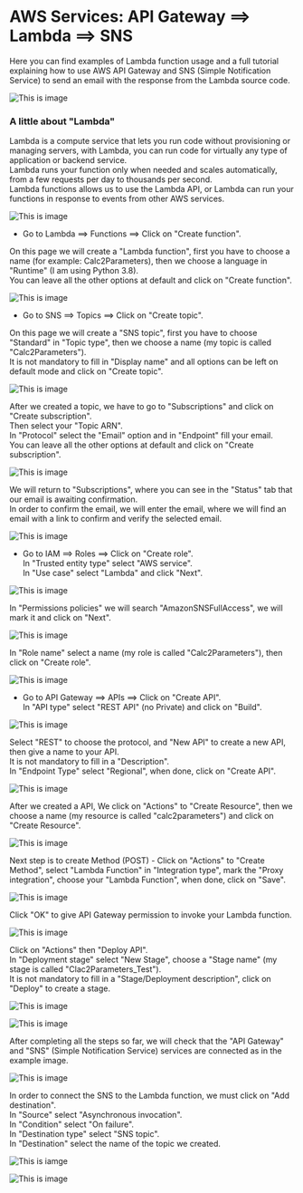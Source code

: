 # AWS Services: API Gateway ==> Lambda ==> SNS

Here you can find examples of Lambda function usage and a full tutorial explaining how to use AWS API Gateway and SNS (Simple Notification Service) to send an email with the response from the Lambda source code.

![This is image](https://user-images.githubusercontent.com/6509926/52906603-cbb6cb80-3214-11e9-8a97-a5ea2d4036d3.png)

### **A little about "Lambda"**
Lambda is a compute service that lets you run code without provisioning or managing servers, with Lambda, you can run code for virtually any type of application or backend service.  
Lambda runs your function only when needed and scales automatically, from a few requests per day to thousands per second.  
Lambda functions allows us to use the Lambda API, or Lambda can run your functions in response to events from other AWS services.

![This is image](https://i.ibb.co/dGwtcFZ/tumblr-p3ixzlxw-W81s74q07o1-1280.jpg)

- Go to Lambda ==> Functions ==> Click on "Create function".  

On this page we will create a "Lambda function", first you have to choose a name (for example: Calc2Parameters), then we choose a language in "Runtime" (I am using Python 3.8).  
You can leave all the other options at default and click on "Create function".

![This is image](https://serving.photos.photobox.com/05385919cf27e171943e54baac41e3a00aec6887eb8833f1e5ae6755eed7f781c9269e9b.jpg)

- Go to SNS ==> Topics ==> Click on "Create topic".

On this page we will create a "SNS topic", first you have to choose "Standard" in "Topic type", then we choose a name (my topic is called "Calc2Parameters").  
It is not mandatory to fill in "Display name" and all options can be left on default mode and click on "Create topic".  

![This is image](https://i.postimg.cc/s25KJTJQ/Create-Topic-SNS.jpg)

After we created a topic, we have to go to "Subscriptions" and click on "Create subscription".  
Then select your "Topic ARN".  
In "Protocol" select the "Email" option and in "Endpoint" fill your email.  
You can leave all the other options at default and click on "Create subscription".

![This is image](https://i.postimg.cc/s3w0f2x7/ARNtopic.jpg)

We will return to "Subscriptions", where you can see in the "Status" tab that our email is awaiting confirmation.  
In order to confirm the email, we will enter the email, where we will find an email with a link to confirm and verify the selected email.

![This is image](https://i.postimg.cc/g2xYSTr0/Subscription.jpg)

- Go to IAM ==> Roles ==> Click on "Create role".    
In "Trusted entity type" select "AWS service".   
In "Use case" select "Lambda" and click "Next".

![This is image](https://i.postimg.cc/JhpJjh6F/IAMRole1.jpg)

In "Permissions policies" we will search "AmazonSNSFullAccess", we will mark it and click on "Next".

![This is image](https://i.postimg.cc/s2VztYPM/IAMRole2.jpg)

In "Role name" select a name (my role is called "Calc2Parameters"), then click on "Create role".

![This is image](https://i.postimg.cc/T2Qt9r1k/IAMRole3.jpg)

- Go to API Gateway ==> APIs ==> Click on "Create API".  
In "API type" select "REST API" (no Private) and click on "Build".  

![This is image](https://i.postimg.cc/DzjNDbPh/API1.jpg)

Select "REST" to choose the protocol, and "New API" to create a new API, then give a name to your API.  
It is not mandatory to fill in a "Description".  
In "Endpoint Type" select "Regional", when done, click on "Create API".

![This is image](https://i.postimg.cc/HxrNCs6y/API2.jpg)

After we created a API, We click on "Actions" to "Create Resource", then we choose a name (my resource is called "calc2parameters") and click on "Create Resource".

![This is image](https://i.postimg.cc/85x0kQYn/API3.jpg)

Next step is to create Method (POST) - Click on "Actions" to "Create Method", select "Lambda Function" in "Integration type", mark the "Proxy integration", choose your "Lambda Function", when done, click on "Save".

![This is image](https://i.postimg.cc/mkM6tpfZ/API4.jpg)

Click "OK" to give API Gateway permission to invoke your Lambda function.

![This is image](https://i.postimg.cc/RVJvTv9q/API5.jpg)

Click on "Actions" then "Deploy API".  
In "Deployment stage" select "New Stage", choose a "Stage name" (my stage is called "Clac2Parameters_Test").  
It is not mandatory to fill in a "Stage/Deployment description", click on "Deploy" to create a stage.

![This is image](https://i.postimg.cc/RhVN0ynK/API6.jpg)

![This is image](https://images.squarespace-cdn.com/content/v1/61f2d23be98e94537d76e95d/9aa6bb3c-66b5-48ae-af4c-72147f86ea36/sofarsogood_website_Logo_white1.png)

After completing all the steps so far, we will check that the "API Gateway" and "SNS" (Simple Notification Service) services are connected as in the example image.

![This is image](https://i.postimg.cc/nhRsXQjs/Calc2-Parameters.jpg)

In order to connect the SNS to the Lambda function, we must click on "Add destination".  
In "Source" select "Asynchronous invocation".  
In "Condition" select "On failure".  
In "Destination type" select "SNS topic".  
In "Destination" select the name of the topic we created.

![This is iamge](https://i.ibb.co/KjjF5MK/SNSdestination.jpg)

![This is image](https://i.ibb.co/PrbPPXn/AAAABXLO1-EMk-Jf-FOBQTtx-Xo-Q1-T-JX-6-ZSdu-YV1kxgv-EMh8frq-SM7t7-TGTYXLug71-Tp-YOo-IHUxs69u06u-Iw-A0.png)
